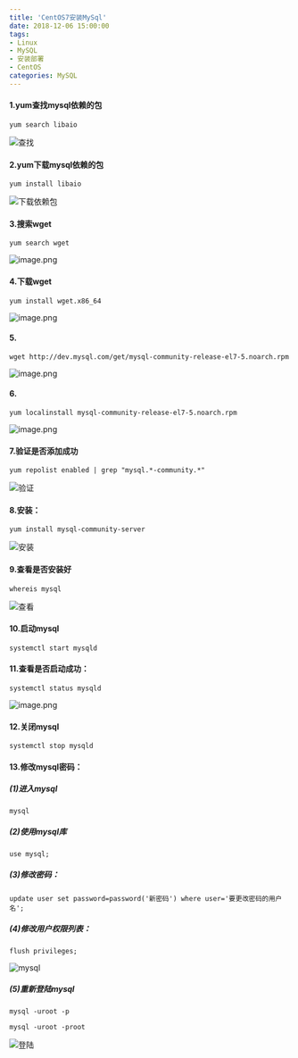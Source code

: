 ```yaml
---
title: 'CentOS7安装MySql'
date: 2018-12-06 15:00:00
tags: 
- Linux
- MySQL
- 安装部署
- CentOS
categories: MySQL
---
```


#### 1.yum查找mysql依赖的包
```shell
yum search libaio
```
![查找](https://imgconvert.csdnimg.cn/aHR0cHM6Ly91cGxvYWQtaW1hZ2VzLmppYW5zaHUuaW8vdXBsb2FkX2ltYWdlcy80MzkxNDA3LTYwZThhZjViZjlmOTBmMTgucG5n?x-oss-process=image/format,png)

#### 2.yum下载mysql依赖的包
```shell
yum install libaio
```
![下载依赖包](https://imgconvert.csdnimg.cn/aHR0cHM6Ly91cGxvYWQtaW1hZ2VzLmppYW5zaHUuaW8vdXBsb2FkX2ltYWdlcy80MzkxNDA3LWFiYThkNTRiZTE3NmNlODEucG5n?x-oss-process=image/format,png)
#### 3.搜索wget
```shell
yum search wget
```
![image.png](https://imgconvert.csdnimg.cn/aHR0cHM6Ly91cGxvYWQtaW1hZ2VzLmppYW5zaHUuaW8vdXBsb2FkX2ltYWdlcy80MzkxNDA3LWZjNWJlMTIzZTA0NWM3YjIucG5n?x-oss-process=image/format,png)

#### 4.下载wget
```shell
yum install wget.x86_64
```
![image.png](https://imgconvert.csdnimg.cn/aHR0cHM6Ly91cGxvYWQtaW1hZ2VzLmppYW5zaHUuaW8vdXBsb2FkX2ltYWdlcy80MzkxNDA3LWFlMTAxNmQ0NGJmNjE0MGYucG5n?x-oss-process=image/format,png)

#### 5.

```shell
wget http://dev.mysql.com/get/mysql-community-release-el7-5.noarch.rpm
```
![image.png](https://imgconvert.csdnimg.cn/aHR0cHM6Ly91cGxvYWQtaW1hZ2VzLmppYW5zaHUuaW8vdXBsb2FkX2ltYWdlcy80MzkxNDA3LWZjMjdiMmM5ZWVmYjZjMTQucG5n?x-oss-process=image/format,png)

#### 6.
```shell
yum localinstall mysql-community-release-el7-5.noarch.rpm
```
![image.png](https://imgconvert.csdnimg.cn/aHR0cHM6Ly91cGxvYWQtaW1hZ2VzLmppYW5zaHUuaW8vdXBsb2FkX2ltYWdlcy80MzkxNDA3LTUzYzIwMTExODFjZTc1NTAucG5n?x-oss-process=image/format,png)

#### 7.验证是否添加成功
```shell
yum repolist enabled | grep "mysql.*-community.*"
```
![验证](https://imgconvert.csdnimg.cn/aHR0cHM6Ly91cGxvYWQtaW1hZ2VzLmppYW5zaHUuaW8vdXBsb2FkX2ltYWdlcy80MzkxNDA3LTA4ZGU1MWU5ZTE4MTI1NGIucG5n?x-oss-process=image/format,png)


#### 8.安装：
```shell
yum install mysql-community-server
```
![安装](https://imgconvert.csdnimg.cn/aHR0cHM6Ly91cGxvYWQtaW1hZ2VzLmppYW5zaHUuaW8vdXBsb2FkX2ltYWdlcy80MzkxNDA3LWU1ZjA0ZjY5NDNlZDY2ZWEucG5n?x-oss-process=image/format,png)

#### 9.查看是否安装好
```shell
whereis mysql
```
![查看](https://imgconvert.csdnimg.cn/aHR0cHM6Ly91cGxvYWQtaW1hZ2VzLmppYW5zaHUuaW8vdXBsb2FkX2ltYWdlcy80MzkxNDA3LWE5NTlmYWNlMTZkZTljYzEucG5n?x-oss-process=image/format,png)

#### 10.启动mysql
```shell
systemctl start mysqld
```

#### 11.查看是否启动成功：
```shell
systemctl status mysqld
```
![image.png](https://imgconvert.csdnimg.cn/aHR0cHM6Ly91cGxvYWQtaW1hZ2VzLmppYW5zaHUuaW8vdXBsb2FkX2ltYWdlcy80MzkxNDA3LTVjZDlhMWI0NGRiNTM2Y2EucG5n?x-oss-process=image/format,png)

#### 12.关闭mysql
```shell
systemctl stop mysqld
```

#### 13.修改mysql密码：
##### (1)进入mysql
```shell
mysql
```
##### (2)使用mysql库
```shell
use mysql;
```

##### (3)修改密码：
```shell
update user set password=password('新密码') where user='要更改密码的用户名';
```
##### (4)修改用户权限列表：
```shell
flush privileges;
```

![mysql](https://imgconvert.csdnimg.cn/aHR0cHM6Ly91cGxvYWQtaW1hZ2VzLmppYW5zaHUuaW8vdXBsb2FkX2ltYWdlcy80MzkxNDA3LWU4ZDI1YmQ5MzcyZjZkNDMucG5n?x-oss-process=image/format,png)

##### (5)重新登陆mysql
```shell
mysql -uroot -p

mysql -uroot -proot
```

![登陆](https://imgconvert.csdnimg.cn/aHR0cHM6Ly91cGxvYWQtaW1hZ2VzLmppYW5zaHUuaW8vdXBsb2FkX2ltYWdlcy80MzkxNDA3LTViNWVhZmIwMTg4OGU0NGIucG5n?x-oss-process=image/format,png)

